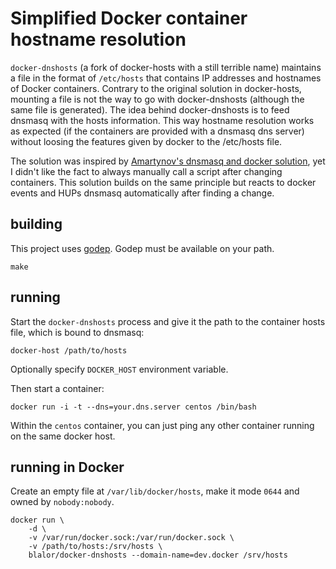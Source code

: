 # Simplified Docker container hostname resolution

`docker-dnshosts` (a fork of docker-hosts with a still terrible name) maintains a file in the format of
`/etc/hosts` that contains IP addresses and hostnames of Docker containers.
Contrary to the original solution in docker-hosts, mounting a file is not the way
to go with docker-dnshosts (although the same file is generated). The idea behind docker-dnshosts
is to feed dnsmasq with the hosts information. 
This way hostname resolution works as expected (if the containers are provided with a dnsmasq dns
server) without loosing the features given by docker to the /etc/hosts file.

The solution was inspired by [Amartynov's dnsmasq and docker solution](https://blog.amartynov.ru/archives/dnsmasq-docker-service-discovery/),
yet I didn't like the fact to always manually call a script after changing containers. This solution
builds on the same principle but reacts to docker events and HUPs dnsmasq automatically after finding a change.


## building

This project uses [godep][godep]. Godep must be available on your
path.

    make

## running

Start the `docker-dnshosts` process and give it the path to the container hosts file,
which is bound to dnsmasq:

    docker-host /path/to/hosts

Optionally specify `DOCKER_HOST` environment variable.

Then start a container:

    docker run -i -t --dns=your.dns.server centos /bin/bash

Within the `centos` container, you can just ping any other container running on the same
docker host.

## running in Docker

Create an empty file at `/var/lib/docker/hosts`, make it mode `0644` and owned
by `nobody:nobody`.

    docker run \
        -d \
        -v /var/run/docker.sock:/var/run/docker.sock \
        -v /path/to/hosts:/srv/hosts \
        blalor/docker-dnshosts --domain-name=dev.docker /srv/hosts

[godep]: https://github.com/tools/godep
